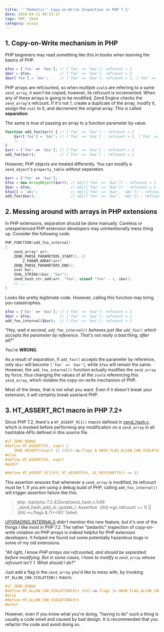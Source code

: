 ```yaml
---
title: '''Pedantic'' Copy-on-Write Inspection in PHP 7.2'
date: 2018-04-11 09:53:17
tags: PHP, Zend
category: essay
---
```

## 1. Copy-on-Write mechanism in PHP

PHP beginners may read something like this in books when learning the basics of PHP.

```PHP
$foo = ['foo' => 'baz']; // ['foo' => 'baz']: refcount = 1
$bar = $foo;             // ['foo' => 'baz']: refcount = 2
$bar['foo'] = 'bar';     // ['foo' => 'baz']: refcount = 1, ['foo' => 'bar']: refcount = 1
```

PHP arrays are refcounted, so when multiple `zval`s are referring to a same `zend_array`, it won't be copied, however, its refcount is incremented. When any of these arrays is going to be modified, Zend Engine checks the `zend_array`'s refcount. If it's not 1, create a duplicate of the array, modify it, assign the `zval` to it, and decrement the original array. This is called **separation**.

The same is true of passing an array to a function parameter by value.

```PHP
function add_foo($arr) { // ['foo' => 'baz'] : refcount = 2
    $arr['foo'] = 'bar'; // ['foo' => 'baz'] : refcount = 1, ['foo' => 'bar'] : refcount = 1
    // ...
}
$arr = ['foo' => 'baz']; // ['foo' => 'baz'] : refcount = 1
add_foo($arr);           // ['foo' => 'baz'] : refcount = 1
```

However, PHP objects are treated differently. You can modify a `zend_object`'s `property_table` without separation.

```PHP
$arr = ['foo' => 'baz'];
$foo = new ArrayObject($arr); // obj(['foo' => 'baz']) : refcount = 1
$bar = $foo;                  // obj(['foo' => 'baz']) : refcount = 2
$foo[] = 'abc';               // obj(['foo' => 'baz', 'abc']) : refcount = 2
add_foo($bar);                // obj(['foo' => 'bar', 'abc']) : refcount = 2            
```

## 2. Messing around with arrays in PHP extensions

In PHP extensions, separation should be done manually. Careless or unexperienced PHP extension developers may unintentionally mess thing up. Consider the following code.

```C
PHP_FUNCTION(add_foo_internal)
{
    zend_array* arr;
    ZEND_PARSE_PARAMETERS_START(1, 1)
        Z_PARAM_ARRAY(arr)
    ZEND_PARSE_PARAMETERS_END();
    zval bar;
    ZVAL_STRING(&bar, "bar");
    zend_hash_str_add(arr, "foo", sizeof "foo" - 1, &bar);
    // ...
}
```

Looks like pretty legitimate code. However, calling this function may bring you catastrophes.

```PHP
$foo = ['bar' => 'baz']; // ['foo' => 'baz']: refcount = 1
$bar = $foo;             // ['foo' => 'baz']: refcount = 2
add_foo_internal($bar);  // ['foo' => 'bar']: refcount = 2
```

*"Hey, wait a second, `add_foo_internal()` behaves just like `add_foo()` which accepts the parameter by reference. That's not really a bad thing, after all?"*

You're **WRONG**.

As a result of separation, if `add_foo()` accepts the parameter by reference, only `$bar` will become `['foo' => 'bar']`, while `$foo` will remain the same. However, the `add_foo_internal()` function actually modifies the `zend_array` by force, thus changing the values of all the `zval`s referencing this `zend_array`, which violates the copy-on-write mechanism of PHP.

Most of the times, that is not what you want. Even if it doesn't break your extension, it will certainly break userland PHP.

## 3. HT_ASSERT_RC1 macro in PHP 7.2+

Since PHP 7.2, there's a `HT_ASSERT_RC1()` macro defined in [zend_hash.c](https://github.com/php/php-src/blob/PHP-7.2.4/Zend/zend_hash.c), which is invoked before performing any modification on a `zend_array` in all hashtable APIs defined in this source file.

```C
#if ZEND_DEBUG
#define HT_ASSERT(ht, expr) \
    ZEND_ASSERT((expr) || ((ht)->u.flags & HASH_FLAG_ALLOW_COW_VIOLATION))
#else
#define HT_ASSERT(ht, expr)
#endif

#define HT_ASSERT_RC1(ht) HT_ASSERT(ht, GC_REFCOUNT(ht) == 1)
```

This assertion ensures that whenever a `zend_array` is modified, its refcount must be 1. If you are using a debug build of PHP, calling `add_foo_internal()` will trigger assertion failure like this:

> php: /opt/php-7.2.4/Zend/zend_hash.c:549: _zend_hash_add_or_update_i: Assertion `((ht)->gc.refcount == 1) || ((ht)->u.flags & (1<<6))' failed.

[UPGRADING.INTERNALS](https://github.com/php/php-src/blob/PHP-7.2.4/UPGRADING.INTERNALS) didn't mention this new feature, but it's one of the things I like most in PHP 7.2. The rather "pedantic" inspection of copy-on-write violation on PHP arrays is indeed helpful for PHP extension developers. It helped me found out some potentially hazardous bugs in some of my old extensions.

*"All right, I know PHP arrays are refcounted, and should be separated before modifying. But in some cases, I have to modify a `zend_array` whose refcount isn't 1. What should I do?"*

Just add a flag in the `zend_array` you'd like to mess with, by invoking `HT_ALLOW_COW_VIOLATION()` macro.

```C
#if ZEND_DEBUG
#define HT_ALLOW_COW_VIOLATION(ht) (ht)->u.flags |= HASH_FLAG_ALLOW_COW_VIOLATION
#else
#define HT_ALLOW_COW_VIOLATION(ht)
#endif
```

However, even if you know what you're doing, "having to do" such a thing is usually a code smell and caused by bad design. It is recommended that you refactor the code and avoid doing so.